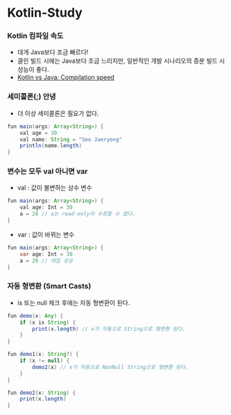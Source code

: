# Kotlin-Study

### Kotlin 컴파일 속도
- 대개 Java보다 조금 빠르다!
- 클린 빌드 시에는 Java보다 조금 느리지만, 일반적인 개발 시나리오의 증분 빌드 시 성능이 좋다.
- [Kotlin vs Java: Compilation speed](https://medium.com/keepsafe-engineering/kotlin-vs-java-compilation-speed-e6c174b39b5d)

### 세미콜론(;) 안녕
- 더 이상 세미콜론은 필요가 없다.
```java
fun main(args: Array<String>) {
    val age = 30
    val name: String = "Seo Jaeryong"
    println(name.length)
}
```

### 변수는 모두 val 아니면 var
- val : 값이 불변하는 상수 변수
```java
fun main(args: Array<String>) {
    val age: Int = 30
    a = 20 // a는 read-only라 수정할 수 없다.
}
```
- var : 값이 바뀌는 변수
```java
fun main(args: Array<String>) {
    var age: Int = 30
	a = 20 // 대입 성공
}
```

### 자동 형변환 (Smart Casts)
- is 또는 null 체크 후에는 자동 형변환이 된다.
```java
fun demo(x: Any) {
    if (x is String) {
        print(x.length) // x가 자동으로 String으로 형변환 된다.
    }
}
```
```java
fun demo1(x: String?) {
    if (x != null) {
        demo2(x) // x가 자동으로 NonNull String으로 형변환 된다.
    }
}

fun demo2(x: String) {
    print(x.length)
}
```

